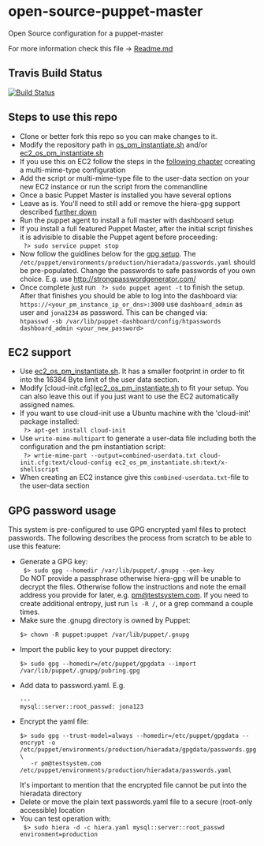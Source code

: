 open-source-puppet-master
=========================

Open Source configuration for a puppet-master

For more information check this file -> [Readme.md](https://github.com/berndmweber/open-source-puppet-master/blob/master/modules/puppet/README.md)

Travis Build Status
-------------------
[![Build Status](https://travis-ci.org/berndmweber/open-source-puppet-master.png?branch=master)](https://travis-ci.org/berndmweber/open-source-puppet-master)


Steps to use this repo
----------------------

* Clone or better fork this repo so you can make changes to it.
 * Modify the repository path in [os_pm_instantiate.sh](https://github.com/berndmweber/open-source-puppet-master/blob/master/bootstrap/os_pm_instantiate.sh) and/or [ec2_os_pm_instantiate.sh](https://github.com/berndmweber/open-source-puppet-master/blob/master/bootstrap/ec2_os_pm_instantiate.sh)
 * If you use this on EC2 follow the steps in the [following chapter](https://github.com/berndmweber/open-source-puppet-master#ec2-support) ccreating a multi-mime-type configuration
 * Add the script or multi-mime-type file to the user-data section on your new EC2 instance or run the script from the commandline
* Once a basic Puppet Master is installed you have several options
 * Leave as is. You'll need to still add or remove the hiera-gpg support described [further down](https://github.com/berndmweber/open-source-puppet-master#gpg-password-usage)
 * Run the puppet agent to install a full master with dashboard setup
* If you install a full featured Puppet Master, after the initial script finishes it is advisible to disable the Puppet agent before proceeding:<br />
` ?> sudo service puppet stop`
* Now follow the guidlines below for the [gpg setup](https://github.com/berndmweber/open-source-puppet-master#gpg-password-usage). The `/etc/puppet/environments/production/hieradata/passwords.yaml` should be pre-populated. Change the passwords to safe passwords of you own choice. E.g. use http://strongpasswordgenerator.com/
* Once complete just run ` ?> sudo puppet agent -t` to finish the setup. After that finishes you should be able to log into the dashboard via:<br />
`https://<your_pm_instance_ip_or_dns>:3000` use `dashboard_admin` as user and `jona1234` as password. This can be changed via:<br />
`htpasswd -sb /var/lib/puppet-dashboard/config/htpasswords dashboard_admin <your_new_password>`

EC2 support
-----------

* Use [ec2_os_pm_instantiate.sh](https://github.com/berndmweber/open-source-puppet-master/blob/master/bootstrap/ec2_os_pm_instantiate.sh). It has a smaller footprint in order to fit into the 16384 Byte limit of the user data section.
* Modify [cloud-init.cfg]([ec2_os_pm_instantiate.sh](https://github.com/berndmweber/open-source-puppet-master/blob/master/bootstrap/cloud-init.cfg) to fit your setup. You can also leave this out if you just want to use the EC2 automatically assigned names.
* If you want to use cloud-init use a Ubuntu machine with the 'cloud-init' package installed:<br />
` ?> apt-get install cloud-init`
 * Use `write-mime-multipart` to generate a user-data file including both the configuration and the pm instantiation script:<br />
` ?> wrtie-mime-part --output=combined-userdata.txt cloud-init.cfg:text/cloud-config ec2_os_pm_instantiate.sh:text/x-shellscript`
* When creating an EC2 instance give this `combined-userdata.txt`-file to the user-data section

GPG password usage
------------------

This system is pre-configured to use GPG encrypted yaml files to protect passwords.
The following describes the process from scratch to be able to use this feature:

* Generate a GPG key:<br />
  ` $> sudo gpg --homedir /var/lib/puppet/.gnupg --gen-key`<br />
  Do NOT provide a passphrase otherwise hiera-gpg will be unable to decrypt the files.
  Otherwise follow the instructions and note the email address you provide for later, e.g. pm@testsystem.com.
  If you need to create additional entropy, just run `ls -R /`, or a grep command a couple times.
* Make sure the .gnupg directory is owned by Puppet:
  ```
  $> chown -R puppet:puppet /var/lib/puppet/.gnupg
  ```
* Import the public key to your puppet directory: <br />
  ```
  $> sudo gpg --homedir=/etc/puppet/gpgdata --import /var/lib/puppet/.gnupg/pubring.gpg
  ```
* Add data to password.yaml. E.g.<br />
  ```
  ---
  mysql::server::root_passwd: jona123
  
  ```
* Encrypt the yaml file:<br />
  ```
  $> sudo gpg --trust-model=always --homedir=/etc/puppet/gpgdata --encrypt -o /etc/puppet/environments/production/hieradata/gpgdata/passwords.gpg \
     -r pm@testsystem.com /etc/puppet/environments/production/hieradata/passwords.yaml
  ```
  It's important to mention that the encrypted file cannot be put into the hieradata directory
* Delete or move the plain text passwords.yaml file to a secure (root-only accessible) location
* You can test operation with:<br />
  ` $> sudo hiera -d -c hiera.yaml mysql::server::root_passwd environment=production`
